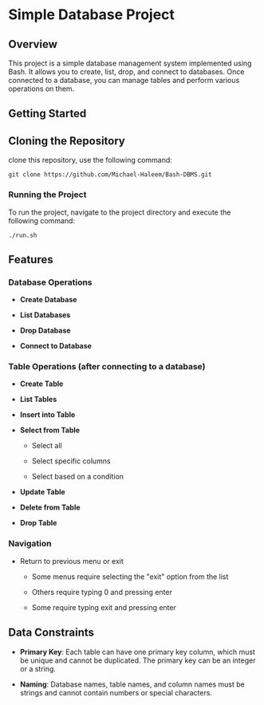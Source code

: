 Simple Database Project
=======================

Overview
--------

This project is a simple database management system implemented using Bash. It allows you to create, list, drop, and connect to databases. Once connected to a database, you can manage tables and perform various operations on them.

Getting Started
---------------
## Cloning the Repository

clone this repository, use the following command:

`git clone https://github.com/Michael-Haleem/Bash-DBMS.git`

### Running the Project

To run the project, navigate to the project directory and execute the following command:

`./run.sh `

Features
--------

### Database Operations

*   **Create Database**
    
*   **List Databases**
    
*   **Drop Database**
    
*   **Connect to Database**
    

### Table Operations (after connecting to a database)

*   **Create Table**
    
*   **List Tables**
    
*   **Insert into Table**
    
*   **Select from Table**
    
    *   Select all
        
    *   Select specific columns
        
    *   Select based on a condition
        
*   **Update Table**
    
*   **Delete from Table**
    
*   **Drop Table**
    

### Navigation

*   Return to previous menu or exit
    
    *   Some menus require selecting the "exit" option from the list
        
    *   Others require typing 0 and pressing enter
        
    *   Some require typing exit and pressing enter
        

Data Constraints
----------------

*   **Primary Key**: Each table can have one primary key column, which must be unique and cannot be duplicated. The primary key can be an integer or a string.
    
*   **Naming**: Database names, table names, and column names must be strings and cannot contain numbers or special characters.